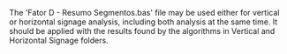 The 'Fator D - Resumo Segmentos.bas' file may be used either for vertical or horizontal signage analysis, including both analysis at the same time. It should be applied with the results found by the algorithms in Vertical and Horizontal Signage folders.
